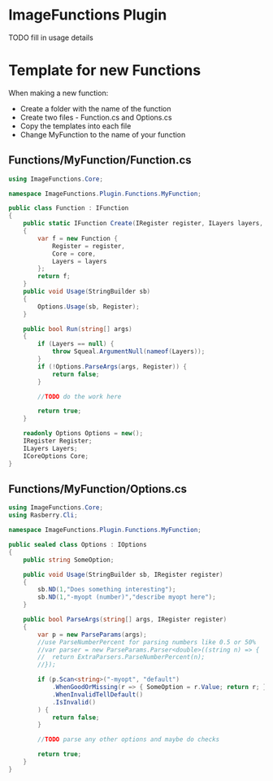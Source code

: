 # ImageFunctions Plugin #
TODO fill in usage details


# Template for new Functions
When making a new function:
* Create a folder with the name of the function
* Create two files - Function.cs and Options.cs
* Copy the templates into each file
* Change MyFunction to the name of your function

## Functions/MyFunction/Function.cs

```csharp
using ImageFunctions.Core;

namespace ImageFunctions.Plugin.Functions.MyFunction;

public class Function : IFunction
{
	public static IFunction Create(IRegister register, ILayers layers, ICoreOptions core)
	{
		var f = new Function {
			Register = register,
			Core = core,
			Layers = layers
		};
		return f;
	}
	public void Usage(StringBuilder sb)
	{
		Options.Usage(sb, Register);
	}

	public bool Run(string[] args)
	{
		if (Layers == null) {
			throw Squeal.ArgumentNull(nameof(Layers));
		}
		if (!Options.ParseArgs(args, Register)) {
			return false;
		}

		//TODO do the work here

		return true;
	}

	readonly Options Options = new();
	IRegister Register;
	ILayers Layers;
	ICoreOptions Core;
}
```

## Functions/MyFunction/Options.cs

```csharp
using ImageFunctions.Core;
using Rasberry.Cli;

namespace ImageFunctions.Plugin.Functions.MyFunction;

public sealed class Options : IOptions
{
	public string SomeOption;

	public void Usage(StringBuilder sb, IRegister register)
	{
		sb.ND(1,"Does something interesting");
		sb.ND(1,"-myopt (number)","describe myopt here");
	}

	public bool ParseArgs(string[] args, IRegister register)
	{
		var p = new ParseParams(args);
		//use ParseNumberPercent for parsing numbers like 0.5 or 50%
		//var parser = new ParseParams.Parser<double>((string n) => {
		//	return ExtraParsers.ParseNumberPercent(n);
		//});

		if (p.Scan<string>("-myopt", "default")
			.WhenGoodOrMissing(r => { SomeOption = r.Value; return r; })
			.WhenInvalidTellDefault()
			.IsInvalid()
		) {
			return false;
		}

		//TODO parse any other options and maybe do checks

		return true;
	}
}
```
